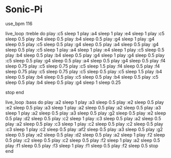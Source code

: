 # Sonic-Pi
use_bpm 116

live_loop :treble do
  play :c5
  sleep 1
  play :a4
  sleep 1
  play :e4
  sleep 1
  play :c5
  sleep 0.5
  play :b4
  sleep 0.5
  play :b4
  sleep 0.5
  play :g4
  sleep 1
  play :g4
  sleep 0.5
  play :c5
  sleep 0.5
  play :g4
  sleep 0.5
  play :a4
  sleep 0.5
  play :g4
  sleep 0.5
  play :c5
  sleep 1
  play :a4
  sleep 1
  play :e4
  sleep 1
  play :c5
  sleep 0.5
  play :b4
  sleep 0.5
  play :b4
  sleep 0.5
  play :g4
  sleep 1
  play :g4
  sleep 0.5
  play :c5
  sleep 0.5
  play :g4
  sleep 0.5
  play :a4
  sleep 0.5
  play :g4
  sleep 0.5
  play :f4
  sleep 0.75
  play :c5
  sleep 0.75
  play :c5
  sleep 1.5
  play :f4
  sleep 0.5
  play :f4
  sleep 0.75
  play :c5
  sleep 0.75
  play :c5
  sleep 0.5
  play :c5
  sleep 1.5
  play :b4
  sleep 0.5
  play :b4
  sleep 0.5
  play :c5
  sleep 0.5
  play :b4
  sleep 0.5
  play :c5
  sleep 0.5
  play :b4
  sleep 0.5
  play :g4
  sleep 1
  sleep 0.25
  
  stop
end

live_loop :bass do
  play :a2
  sleep 1
  play :a3
  sleep 0.5
  play :e2
  sleep 0.5
  play :e2
  sleep 0.5
  play :a3
  sleep 1
  play :a2
  sleep 0.5
  play :a2
  sleep 0.5
  play :a3
  sleep 1
  play :a2
  sleep 0.5
  play :a3
  sleep 0.5
  play :g2
  sleep 0.5
  play :e2
  sleep 0.5
  play :d2
  sleep 0.5
  play :c2
  sleep 1
  play :c3
  sleep 0.5
  play :a2
  sleep 0.5
  play :a2
  sleep 0.5
  play :c3
  sleep 1
  play :c2
  sleep 0.5
  play :c2
  sleep 0.5
  play :c3
  sleep 1
  play :c2
  sleep 0.5
  play :af2
  sleep 0.5
  play :a3
  sleep 0.5
  play :g2
  sleep 0.5
  play :e2
  sleep 0.5
  play :d2
  sleep 0.5
  play :a2
  sleep 1
  play :f2
  sleep 0.5
  play :c2
  sleep 0.5
  play :c2
  sleep 0.5
  play :f2
  sleep 1
  play :a2
  sleep 0.5
  play :f1
  sleep 0.5
  play :f3
  sleep 1
  play :f1
  sleep 0.5
  play :f2
  sleep 0.5
  stop
end
